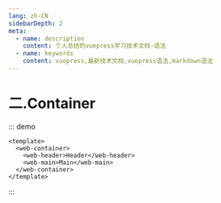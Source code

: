 ```yaml
---
lang: zh-CN
sidebarDepth: 2
meta:
  - name: description
    content: 个人总结的vuepress学习技术文档-语法
  - name: keywords
    content: vuepress,最新技术文档,vuepress语法,markdown语法
---
```


# 二.Container

::: demo

```vue
<template>
  <web-container>
    <web-header>Header</web-header>
    <web-main>Main</web-main>
  </web-container>
</template>
```

:::
